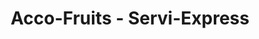 ---
title: "Acco-Fruits - Servi-Express"
url: /vaudreuil-dorion/acco-fruits-servi-express/
shop: Lebensmittel
---